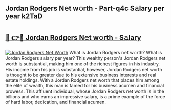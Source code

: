 ## Jordan Rodgers N𝚎t w𝚘rth - Part-q4c S𝚊lary per year k2TaD

# <h2><a href="http://gc0hg9.nevu.top/?p=Jordan+Rodgers">🔗 👉🔴 Jordan Rodgers N𝚎t w𝚘rth - S𝚊lary</a></h2>

[![Jordan Rodgers N𝚎t W𝚘rth](https://i.imgur.com/Oavwk0R.jpeg)](http://gc0hg9.nevu.top/?p=Jordan+Rodgers)
What is Jordan Rodgers n𝚎t w𝚘rth? What is Jordan Rodgers s𝚊lary per year?
This wealthy person's Jordan Rodgers net worth is substantial, making him one of the richest figures in his industry. His income from his job is substantial, however, Jordan Rodgers net worth is thought to be greater due to his extensive business interests and real estate holdings. With a Jordan Rodgers net worth that places him among the elite of wealth, this man is famed for his business acumen and financial prowess. This affluent individual, whose Jordan Rodgers net worth is in the billions and who earns an impressive salary, is a prime example of the force of hard labor, dedication, and financial acumen.
